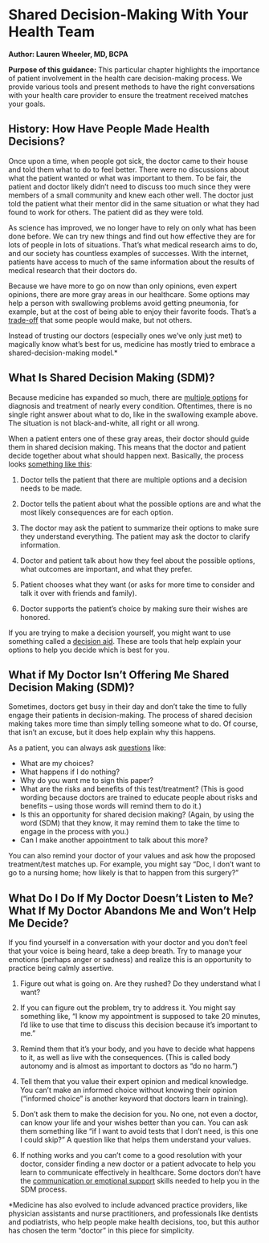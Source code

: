 # Shared Decision-Making With Your Health Team

**Author: Lauren Wheeler, MD, BCPA**

**Purpose of this guidance:** This particular chapter highlights the importance of patient involvement in the health care decision-making process. We provide various tools and present methods to have the right conversations with your health care provider to ensure the treatment received matches your goals.

## History: How Have People Made Health Decisions?

Once upon a time, when people got sick, the doctor came to their house and told them what to do to feel better. There were no discussions about what the patient wanted or what was important to them. To be fair, the patient and doctor likely didn’t need to discuss too much since they were members of a small community and knew each other well. The doctor just told the patient what their mentor did in the same situation or what they had found to work for others. The patient did as they were told.

As science has improved, we no longer have to rely on only what has been done before. We can try new things and find out how effective they are for lots of people in lots of situations. That’s what medical research aims to do, and our society has countless examples of successes. With the internet, patients have access to much of the same information about the results of medical research that their doctors do. 

Because we have more to go on now than only opinions, even expert opinions, there are more gray areas in our healthcare. Some options may help a person with swallowing problems avoid getting pneumonia, for example, but at the cost of being able to enjoy their favorite foods. That’s a [trade-off](https://pubmed.ncbi.nlm.nih.gov/35797077/) that some people would make, but not others.

Instead of trusting our doctors (especially ones we’ve only just met) to magically know what’s best for us, medicine has mostly tried to embrace a shared-decision-making model.*

## What Is Shared Decision Making (SDM)?

Because medicine has expanded so much, there are [multiple options](https://medlineplus.gov/ency/patientinstructions/000877.htm) for diagnosis and treatment of nearly every condition. Oftentimes, there is no single right answer about what to do, like in the swallowing example above. The situation is not black-and-white, all right or all wrong. 

When a patient enters one of these gray areas, their doctor should guide them in shared decision making. This means that the doctor and patient decide together about what should happen next. Basically, the process looks [something like this](https://www.ncbi.nlm.nih.gov/pmc/articles/PMC3445676/):

1. Doctor tells the patient that there are multiple options and a decision needs to be made.

2. Doctor tells the patient about what the possible options are and what the most likely consequences are for each option.

3. The doctor may ask the patient to summarize their options to make sure they understand everything. The patient may ask the doctor to clarify information. 

4. Doctor and patient talk about how they feel about the possible options, what outcomes are important, and what they prefer.

5. Patient chooses what they want (or asks for more time to consider and talk it over with friends and family).

6. Doctor supports the patient’s choice by making sure their wishes are honored.

If you are trying to make a decision yourself, you might want to use something called a [decision aid](https://decisionaid.ohri.ca/). These are tools that help explain your options to help you decide which is best for you.

## What if My Doctor Isn’t Offering Me Shared Decision Making (SDM)? 

Sometimes, doctors get busy in their day and don’t take the time to fully engage their patients in decision-making. The process of shared decision making takes more time than simply telling someone what to do. Of course, that isn’t an excuse, but it does help explain why this happens.

As a patient, you can always ask [questions](https://www.ahrq.gov/questions/question-builder/index.html) like:

- What are my choices?
- What happens if I do nothing?  
- Why do you want me to sign this paper?
- What are the risks and benefits of this test/treatment? (This is good wording because doctors are trained to educate people about risks and benefits – using those words will remind them to do it.)
- Is this an opportunity for shared decision making? (Again, by using the word (SDM) that they know, it may remind them to take the time to engage in the process with you.)
- Can I make another appointment to talk about this more?

You can also remind your doctor of your values and ask how the proposed treatment/test matches up. For example, you might say “Doc, I don’t want to go to a nursing home; how likely is that to happen from this surgery?”

## What Do I Do If My Doctor Doesn’t Listen to Me? What If My Doctor Abandons Me and Won’t Help Me Decide?

If you find yourself in a conversation with your doctor and you don’t feel that your voice is being heard, take a deep breath. Try to manage your emotions (perhaps anger or sadness) and realize this is an opportunity to practice being calmly assertive.

1. Figure out what is going on. Are they rushed? Do they understand what I want?

2. If you can figure out the problem, try to address it. You might say something like, “I know my appointment is supposed to take 20 minutes, I’d like to use that time to discuss this decision because it’s important to me.” 

3. Remind them that it’s your body, and you have to decide what happens to it, as well as live with the consequences. (This is called body autonomy and is almost as important to doctors as “do no harm.”) 

4. Tell them that you value their expert opinion and medical knowledge. You can’t make an informed choice without knowing their opinion (“informed choice” is another keyword that doctors learn in training).

5. Don’t ask them to make the decision for you. No one, not even a doctor, can know your life and your wishes better than you can. You can ask them something like “if I want to avoid tests that I don’t need, is this one I could skip?” A question like that helps them understand your values.

6. If nothing works and you can’t come to a good resolution with your doctor, consider finding a new doctor or a patient advocate to help you learn to communicate effectively in healthcare. Some doctors don’t have the [communication or emotional support](http://doi.org/10.1016/S0749-3797(99)00097-5) skills needed to help you in the SDM process.

*Medicine has also evolved to include advanced practice providers, like physician assistants and nurse practitioners, and professionals like dentists and podiatrists, who help people make health decisions, too, but this author has chosen the term “doctor” in this piece for simplicity.
